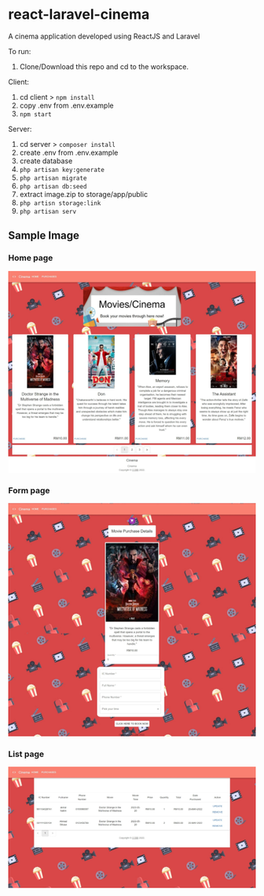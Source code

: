 # react-laravel-cinema
A cinema application developed using ReactJS and Laravel


To run:
1. Clone/Download this repo and cd to the workspace.

Client:
1. cd client > `npm install`
2. copy .env from .env.example
3. `npm start`

Server:
1. cd server > `composer install`
2. create .env from .env.example
3. create database
4. `php artisan key:generate`
5. `php artisan migrate`
6. `php artisan db:seed`
7. extract image.zip to storage/app/public
8. `php artisn storage:link`
9. `php artisan serv`

## Sample Image
### Home page
![home](https://github.com/akmalcm/react-laravel-cinema/blob/main/home.jpeg)

### Form page
![form](https://github.com/akmalcm/react-laravel-cinema/blob/main/form.jpeg)

### List page
![list](https://github.com/akmalcm/react-laravel-cinema/blob/main/list.jpeg)